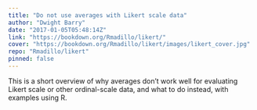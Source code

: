 ```yaml
---
title: "Do not use averages with Likert scale data"
author: "Dwight Barry"
date: "2017-01-05T05:48:14Z"
link: "https://bookdown.org/Rmadillo/likert/"
cover: "https://bookdown.org/Rmadillo/likert/images/likert_cover.jpg"
repo: "Rmadillo/likert"
pinned: false
---
```


This is a short overview of why averages don’t work well for evaluating Likert scale or other ordinal-scale data, and what to do instead, with examples using R.
